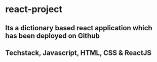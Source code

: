 # react-project

## Its a dictionary based react application which has been deployed on Github 

## Techstack, Javascript, HTML, CSS & ReactJS
